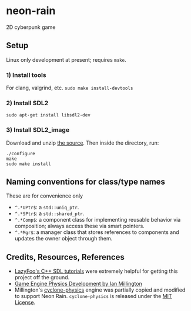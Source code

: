 # neon-rain
2D cyberpunk game

## Setup
Linux only development at present; requires `make`.

### 1) Install tools
For clang, valgrind, etc.
`sudo make install-devtools`

### 2) Install SDL2
`sudo apt-get install libsdl2-dev`

### 3) Install SDL2_image
Download and unzip [the source](https://github.com/libsdl-org/SDL_image/releases/download/release-2.6.2/SDL2_image-2.6.2.zip). Then inside the directory, run:
```
./configure
make
sudo make install
```

## Naming conventions for class/type names
These are for convenience only
- `^.*UPtr$`: a `std::uniq_ptr`.
- `^.*SPtr$`: a `std::shared_ptr`. 
- `^.*Comp$`: a component class for implementing reusable behavior via composition; always access these via smart pointers.
- `^.*Mgr$`: a manager class that stores references to components and updates the owner object through them. 


## Credits, Resources, References
- [LazyFoo's C++ SDL tutorials](https://lazyfoo.net/tutorials/SDL/) were extremely helpful for getting this project off the ground.
- [Game Engine Physics Development by Ian Millington](https://www.amazon.com/Game-Physics-Engine-Development-Commercial-Grade/dp/0123819768/)
- Millington's [cyclone-physics](https://github.com/idmillington/cyclone-physics) engine was partially copied and modified to support Neon Rain. `cyclone-physics` is released under the [MIT License](https://raw.githubusercontent.com/idmillington/cyclone-physics/master/LICENSE).
